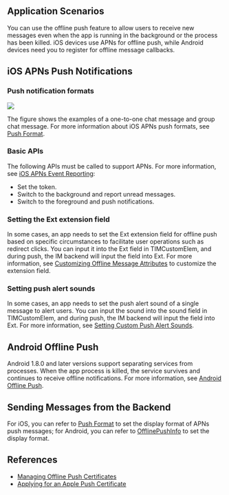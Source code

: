 ## Application Scenarios
You can use the offline push feature to allow users to receive new messages even when the app is running in the background or the process has been killed. iOS devices use APNs for offline push, while Android devices need you to register for offline message callbacks.

## iOS APNs Push Notifications
### Push notification formats

![](https://main.qcloudimg.com/raw/8bb11ef0a0ff210c1b0a1ab65da63c2f.png)


The figure shows the examples of a one-to-one chat message and group chat message.
For more information about iOS APNs push formats, see [Push Format](https://intl.cloud.tencent.com/document/product/1047/34347).

### Basic APIs
The following APIs must be called to support APNs. For more information, see [iOS APNs Event Reporting](https://intl.cloud.tencent.com/document/product/1047/34347):
- Set the token.
- Switch to the background and report unread messages.
- Switch to the foreground and push notifications.

### Setting the Ext extension field
In some cases, an app needs to set the Ext extension field for offline push based on specific circumstances to facilitate user operations such as redirect clicks. You can input it into the Ext field in TIMCustomElem, and during push, the IM backend will input the field into Ext. For more information, see [Customizing Offline Message Attributes](https://intl.cloud.tencent.com/document/product/1047/34347) to customize the extension field.

### Setting push alert sounds
In some cases, an app needs to set the push alert sound of a single message to alert users. You can input the sound into the sound field in TIMCustomElem, and during push, the IM backend will input the field into Ext. For more information, see [Setting Custom Push Alert Sounds](https://intl.cloud.tencent.com/document/product/1047/34347).

## Android Offline Push
Android 1.8.0 and later versions support separating services from processes. When the app process is killed, the service survives and continues to receive offline notifications. For more information, see [Android Offline Push](https://intl.cloud.tencent.com/document/product/1047/34336).

## Sending Messages from the Backend
For iOS, you can refer to [Push Format](https://intl.cloud.tencent.com/document/product/1047/34347) to set the display format of APNs push messages; for Android, you can refer to [OfflinePushInfo](https://intl.cloud.tencent.com/document/product/1047/33527) to set the display format.

## References
- [Managing Offline Push Certificates](https://intl.cloud.tencent.com/document/product/1047/34540)
- [Applying for an Apple Push Certificate](https://intl.cloud.tencent.com/document/product/1047/34346)
